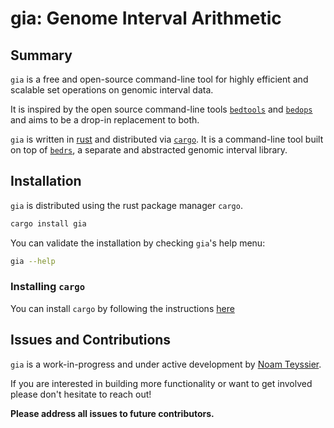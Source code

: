 # gia: Genome Interval Arithmetic

## Summary

`gia` is a free and open-source command-line tool for highly efficient
and scalable set operations on genomic interval data.

It is inspired by the open source command-line tools [`bedtools`](https://bedtools.readthedocs.io/en/latest/)
and [`bedops`](https://bedops.readthedocs.io/en/latest/) and aims to be a drop-in
replacement to both.

`gia` is written in [rust](https://www.rust-lang.org/) and distributed via [`cargo`](https://rustup.rs/).
It is a command-line tool built on top of [`bedrs`](https://crates.io/crates/bedrs),
a separate and abstracted genomic interval library.

## Installation

`gia` is distributed using the rust package manager `cargo`.

```bash
cargo install gia
```

You can validate the installation by checking `gia`'s help menu:

```bash
gia --help
```

### Installing `cargo`

You can install `cargo` by following the instructions [here](https://rustup.rs/)

## Issues and Contributions

`gia` is a work-in-progress and under active development by [Noam Teyssier](https://noamteyssier.github.io/about/).

If you are interested in building more functionality or want to
get involved please don't hesitate to reach out!

**Please address all issues to future contributors.**
